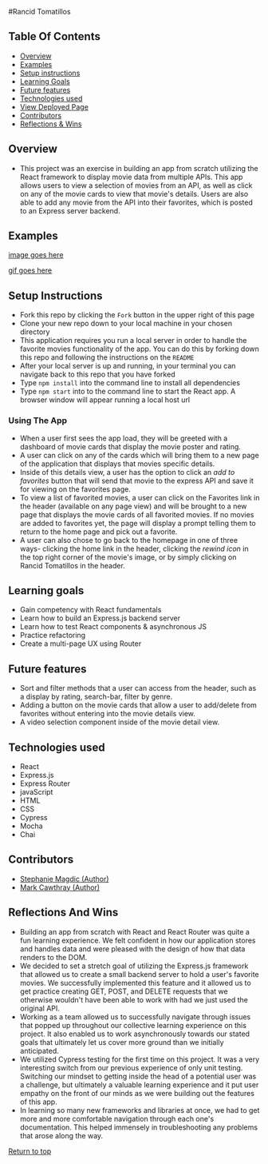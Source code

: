 #Rancid Tomatillos

## Table Of Contents
+ [Overview](#overview)
+ [Examples](#examples)
+ [Setup instructions](#setup-instructions)
+ [Learning Goals](#learning-goals)
+ [Future features](#future-features)
+ [Technologies used](#technologies-used)
+ [View Deployed Page](#view-deployed-page)
+ [Contributors](#contributors)
+ [Reflections & Wins](#reflections-and-wins)

## Overview
+  This project was an exercise in building an app from scratch utilizing the React framework to display movie data from multiple APIs. This app allows users to view a selection of movies from an API, as well as click on any of the movie cards to view that movie's details. Users are also able to add any movie from the API into their favorites, which is posted to an Express server backend. 

## Examples

[image goes here]()

[gif goes here]()

## Setup Instructions
  + Fork this repo by clicking the ```Fork``` button in the upper right of this page
  + Clone your new repo down to your local machine in your chosen directory
  + This application requires you run a local server in order to handle the favorite movies functionality of the app. You can do this by forking down this repo and following the instructions on the ```README```
  + After your local server is up and running, in your terminal you can navigate back to this repo that you have forked
  + Type ```npm install``` into the command line to install all dependencies
  + Type ```npm start``` into to the command line to start the React app. A browser window will appear running a local host url
  
### Using The App
  + When a user first sees the app load, they will be greeted with a dashboard of movie cards that display the movie poster and rating. 
  + A user can click on any of the cards which will bring them to a new page of the application that displays that movies specific details.
  + Inside of this details view, a user has the option to click an _add to favorites_ button that will send that movie to the express API and save it for viewing on the favorites page.
  + To view a list of favorited movies, a user can click on the Favorites link in the header (available on any page view) and will be brought to a new page that displays the movie cards of all favorited movies. If no movies are added to favorites yet, the page will display a prompt telling them to return to the home page and pick out a favorite.
  + A user can also chose to go back to the homepage in one of three ways- clicking the home link in the header, clicking the _rewind icon_ in the top right corner of the movie's image, or by simply clicking on Rancid Tomatillos in the header.

## Learning goals
  + Gain competency with React fundamentals
  + Learn how to build an Express.js backend server
  + Learn how to test React components & asynchronous JS
  + Practice refactoring
  + Create a multi-page UX using Router
  
## Future features
  + Sort and filter methods that a user can access from the header, such as a display by rating, search-bar, filter by genre.
  + Adding a button on the movie cards that allow a user to add/delete from favorites without entering into the movie details view.
  + A video selection component inside of the movie detail view.

## Technologies used
  + React
  + Express.js
  + Express Router
  + javaScript
  + HTML
  + CSS
  + Cypress
  + Mocha
  + Chai
  

## Contributors
  + [Stephanie Magdic (Author)](https://github.com/stephaniemagdic)
  + [Mark Cawthray (Author)](https://github.com/MTCawthray)
  

## Reflections And Wins
  + Building an app from scratch with React and React Router was quite a fun learning experience. We felt confident in how our application stores and handles data and were pleased with the design of how that data renders to the DOM. 
  + We decided to set a stretch goal of utilizing the Express.js framework that allowed us to create a small backend server to hold a user's favorite movies. We successfully implemented this feature and it allowed us to get practice creating GET, POST, and DELETE requests that we otherwise wouldn't have been able to work with had we just used the original API.
  + Working as a team allowed us to successfully navigate through issues that popped up throughout our collective learning experience on this project. It also enabled us to work asynchronously towards our stated goals that ultimately let us cover more ground than we initially anticipated. 
  + We utilized Cypress testing for the first time on this project. It was a very interesting switch from our previous experience of only unit testing. Switching our mindset to getting inside the head of a potential user was a challenge, but ultimately a valuable learning experience and it put user empathy on the front of our minds as we were building out the features of this app. 
  + In learning so many new frameworks and libraries at once, we had to get more and more comfortable navigation through each one's documentation. This helped immensely in troubleshooting any problems that arose along the way.

  [Return to top](#rancid-tomatillos)




